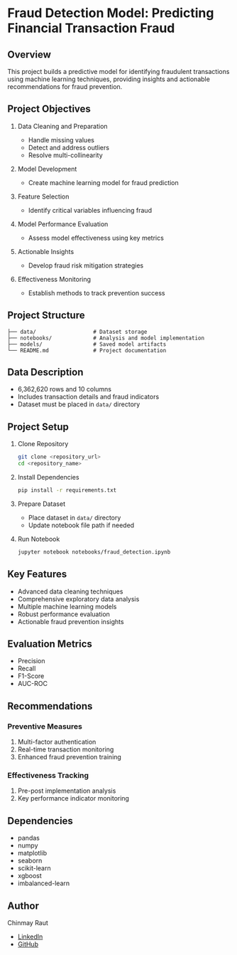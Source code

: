 # Fraud Detection Model: Predicting Financial Transaction Fraud

## Overview

This project builds a predictive model for identifying fraudulent transactions using machine learning techniques, providing insights and actionable recommendations for fraud prevention.

## Project Objectives

1. Data Cleaning and Preparation
   - Handle missing values
   - Detect and address outliers
   - Resolve multi-collinearity

2. Model Development
   - Create machine learning model for fraud prediction

3. Feature Selection
   - Identify critical variables influencing fraud

4. Model Performance Evaluation
   - Assess model effectiveness using key metrics

5. Actionable Insights
   - Develop fraud risk mitigation strategies

6. Effectiveness Monitoring
   - Establish methods to track prevention success

## Project Structure

```
├── data/                  # Dataset storage
├── notebooks/             # Analysis and model implementation
├── models/                # Saved model artifacts
└── README.md              # Project documentation
```

## Data Description

- 6,362,620 rows and 10 columns
- Includes transaction details and fraud indicators
- Dataset must be placed in `data/` directory

## Project Setup

1. Clone Repository
   ```bash
   git clone <repository_url>
   cd <repository_name>
   ```

2. Install Dependencies
   ```bash
   pip install -r requirements.txt
   ```

3. Prepare Dataset
   - Place dataset in `data/` directory
   - Update notebook file path if needed

4. Run Notebook
   ```bash
   jupyter notebook notebooks/fraud_detection.ipynb
   ```

## Key Features

- Advanced data cleaning techniques
- Comprehensive exploratory data analysis
- Multiple machine learning models
- Robust performance evaluation
- Actionable fraud prevention insights

## Evaluation Metrics

- Precision
- Recall
- F1-Score
- AUC-ROC

## Recommendations

### Preventive Measures

1. Multi-factor authentication
2. Real-time transaction monitoring
3. Enhanced fraud prevention training

### Effectiveness Tracking

1. Pre-post implementation analysis
2. Key performance indicator monitoring

## Dependencies

- pandas
- numpy
- matplotlib
- seaborn
- scikit-learn
- xgboost
- imbalanced-learn

## Author

Chinmay Raut
- [LinkedIn](https://www.linkedin.com/in/chinmayraut276/)
- [GitHub](https://github.com/Chinmay-27)
